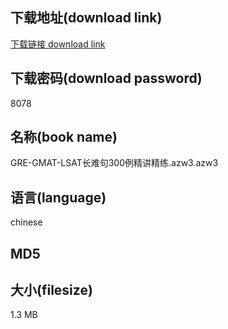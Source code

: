 ## 下载地址(download link)
[下载链接 download link](https://voluble-croquembouche-d321dc.netlify.app/?s=GRE-GMAT-LSAT%E9%95%BF%E9%9A%BE%E5%8F%A5300%E4%BE%8B%E7%B2%BE%E8%AE%B2%E7%B2%BE%E7%BB%83.azw3)

## 下载密码(download password)
8078

## 名称(book name)
GRE-GMAT-LSAT长难句300例精讲精练.azw3.azw3

## 语言(language)
chinese

## MD5


## 大小(filesize)
1.3 MB
